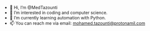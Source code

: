 - 👋 Hi, I’m @MedTazounti
- 👀 I’m interested in coding and computer science.
- 🌱 I’m currently learning automation with Python.
- 📫 You can reach me via email: mohamed.tazounti@protonamil.com
<!---
MedTazounti/MedTazounti is a ✨ special ✨ repository because its `README.md` (this file) appears on your GitHub profile.
You can click the Preview link to take a look at your changes.
--->
